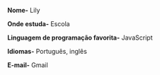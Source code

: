 **Nome-** Lily

**Onde estuda-** Escola

**Linguagem de programação favorita-** JavaScript

**Idiomas-** Português, inglês

**E-mail-** Gmail
